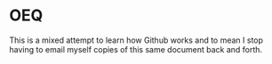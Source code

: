 # OEQ

This is a mixed attempt to learn how Github works and to mean I stop having to email myself copies of this same document back and forth.

